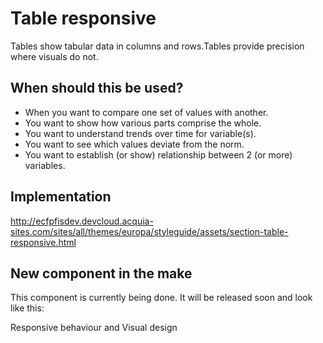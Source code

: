 # Table responsive

Tables show tabular data in columns and rows.Tables provide precision where visuals do not.

## When should this be used?

- When you want to compare one set of values with another.
- You want to show how various parts comprise the whole.
- You want to understand trends over time for variable(s).
- You want to see which values deviate from the norm.
- You want to establish (or show) relationship between 2 (or more) variables.

## Implementation

http://ecfpfisdev.devcloud.acquia-sites.com/sites/all/themes/europa/styleguide/assets/section-table-responsive.html

## New component in the make

This component is currently being done. It will be released soon and look like this:

Responsive behaviour and Visual design
